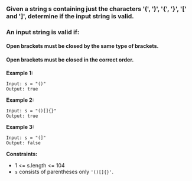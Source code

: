 ### Given a string s containing just the characters '(', ')', '{', '}', '[' and ']', determine if the input string is valid.

### An input string is valid if:

#### Open brackets must be closed by the same type of brackets.
#### Open brackets must be closed in the correct order.
 

__Example 1:__
```
Input: s = "()"
Output: true
```

__Example 2:__
```
Input: s = "()[]{}"
Output: true
```

__Example 3:__
```
Input: s = "(]"
Output: false
```

__Constraints:__
  
* 1 <= s.length <= 104  
* `s` consists of parentheses only `'()[]{}'`.